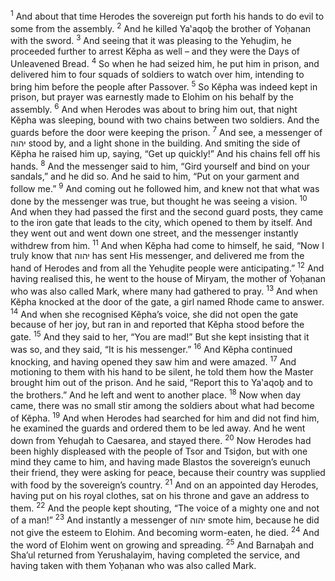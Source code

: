<sup>1</sup> And about that time Herodes the sovereign put forth his hands to do evil to some from the assembly.
<sup>2</sup> And he killed Ya‛aqoḇ the brother of Yoḥanan with the sword.
<sup>3</sup> And seeing that it was pleasing to the Yehuḏim, he proceeded further to arrest Kĕpha as well – and they were the Days of Unleavened Bread.
<sup>4</sup> So when he had seized him, he put him in prison, and delivered him to four squads of soldiers to watch over him, intending to bring him before the people after Passover.
<sup>5</sup> So Kĕpha was indeed kept in prison, but prayer was earnestly made to Elohim on his behalf by the assembly.
<sup>6</sup> And when Herodes was about to bring him out, that night Kĕpha was sleeping, bound with two chains between two soldiers. And the guards before the door were keeping the prison.
<sup>7</sup> And see, a messenger of יהוה stood by, and a light shone in the building. And smiting the side of Kĕpha he raised him up, saying, “Get up quickly!” And his chains fell off his hands.
<sup>8</sup> And the messenger said to him, “Gird yourself and bind on your sandals,” and he did so. And he said to him, “Put on your garment and follow me.”
<sup>9</sup> And coming out he followed him, and knew not that what was done by the messenger was true, but thought he was seeing a vision.
<sup>10</sup> And when they had passed the first and the second guard posts, they came to the iron gate that leads to the city, which opened to them by itself. And they went out and went down one street, and the messenger instantly withdrew from him.
<sup>11</sup> And when Kĕpha had come to himself, he said, “Now I truly know that יהוה has sent His messenger, and delivered me from the hand of Herodes and from all the Yehuḏite people were anticipating.”
<sup>12</sup> And having realised this, he went to the house of Miryam, the mother of Yoḥanan who was also called Mark, where many had gathered to pray.
<sup>13</sup> And when Kĕpha knocked at the door of the gate, a girl named Rhode came to answer.
<sup>14</sup> And when she recognised Kĕpha’s voice, she did not open the gate because of her joy, but ran in and reported that Kĕpha stood before the gate.
<sup>15</sup> And they said to her, “You are mad!” But she kept insisting that it was so, and they said, “It is his messenger.”
<sup>16</sup> And Kĕpha continued knocking, and having opened they saw him and were amazed.
<sup>17</sup> And motioning to them with his hand to be silent, he told them how the Master brought him out of the prison. And he said, “Report this to Ya‛aqoḇ and to the brothers.” And he left and went to another place.
<sup>18</sup> Now when day came, there was no small stir among the soldiers about what had become of Kĕpha.
<sup>19</sup> And when Herodes had searched for him and did not find him, he examined the guards and ordered them to be led away. And he went down from Yehuḏah to Caesarea, and stayed there.
<sup>20</sup> Now Herodes had been highly displeased with the people of Tsor and Tsiḏon, but with one mind they came to him, and having made Blastos the sovereign’s eunuch their friend, they were asking for peace, because their country was supplied with food by the sovereign’s country.
<sup>21</sup> And on an appointed day Herodes, having put on his royal clothes, sat on his throne and gave an address to them.
<sup>22</sup> And the people kept shouting, “The voice of a mighty one and not of a man!”
<sup>23</sup> And instantly a messenger of יהוה smote him, because he did not give the esteem to Elohim. And becoming worm-eaten, he died.
<sup>24</sup> And the word of Elohim went on growing and spreading.
<sup>25</sup> And Barnaḇah and Sha’ul returned from Yerushalayim, having completed the service, and having taken with them Yoḥanan who was also called Mark.
